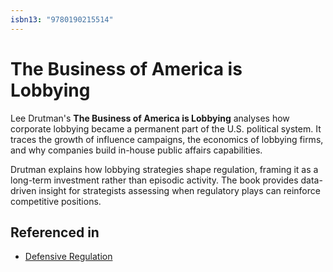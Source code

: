 ```yaml
---
isbn13: "9780190215514"
---
```


# The Business of America is Lobbying

Lee Drutman's **The Business of America is Lobbying** analyses how corporate lobbying became a permanent part of the U.S. political system. It traces the growth of influence campaigns, the economics of lobbying firms, and why companies build in-house public affairs capabilities.

Drutman explains how lobbying strategies shape regulation, framing it as a long-term investment rather than episodic activity. The book provides data-driven insight for strategists assessing when regulatory plays can reinforce competitive positions.

## Referenced in

- [Defensive Regulation](/strategies/defensive/defensive-regulation)
